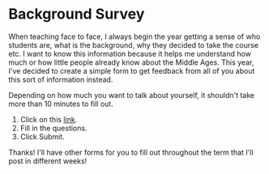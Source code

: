 # Background Survey

When teaching face to face, I  always begin the year getting a sense of who students are, what is the background, why they decided to take the course etc. I want to know this information because it helps me understand how much or how little people already know about the Middle Ages. This year, I've decided to create a simple form to get feedback from all of you about this sort of information instead. 

Depending on how much you want to talk about yourself, it shouldn't take more than 10 minutes to fill out. 

1. Click on this [link](https://forms.office.com/Pages/ResponsePage.aspx?id=lRjZagbeXki8UfzhJsyFMOouN9xOcPBFmXXZx7xcRchUNDRINExLQldIWkNWQVdKN1pQT0ZPTEFMTCQlQCN0PWcu).
2. Fill in the questions.  
3. Click Submit. 

Thanks! I'll have other forms for you to fill out throughout the term that I'll post in different weeks!

